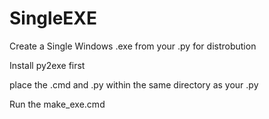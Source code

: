 SingleEXE
=========

Create a Single Windows .exe from your .py for distrobution

Install py2exe first

place the .cmd and .py within the same directory as your .py

Run the make_exe.cmd

